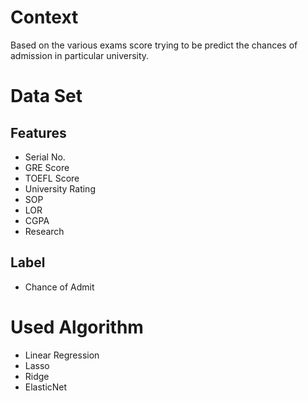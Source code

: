 # Context
Based on the various exams score trying to be predict the chances of admission in particular university.

# Data Set

## Features

- Serial No.
- GRE Score
- TOEFL Score
- University Rating
- SOP
- LOR
- CGPA
- Research

## Label

- Chance of Admit


# Used Algorithm

- Linear Regression
- Lasso
- Ridge
- ElasticNet